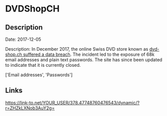 # DVDShopCH

## Description

Date: 2017-12-05

Description:
In December 2017, the online Swiss DVD store known as <a href="https://www.melani.admin.ch/melani/de/home/dokumentation/newsletter/passwoerter-von-70000-e-mail-konten-im-umlauf.html" target="_blank" rel="noopener">dvd-shop.ch suffered a data breach</a>. The incident led to the exposure of 68k email addresses and plain text passwords. The site has since been updated to indicate that it is currently closed.


['Email addresses', 'Passwords']

## Links

https://link-to.net/YOUR_USER/378.47748760476543/dynamic/?r=ZHZkLXNob3AuY2g=